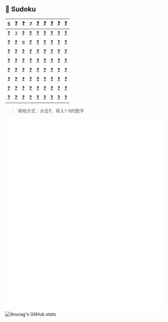 ## 🧩 Sudoku

| 5 | [❓](https://github.com/yunyinghua/yunyinghua/issues/new?title=sudoku%7Cset%7Cr1%7Cc2%7C) | [❓](https://github.com/yunyinghua/yunyinghua/issues/new?title=sudoku%7Cset%7Cr1%7Cc3%7C) | 7 | [❓](https://github.com/yunyinghua/yunyinghua/issues/new?title=sudoku%7Cset%7Cr1%7Cc5%7C) | [❓](https://github.com/yunyinghua/yunyinghua/issues/new?title=sudoku%7Cset%7Cr1%7Cc6%7C) | [❓](https://github.com/yunyinghua/yunyinghua/issues/new?title=sudoku%7Cset%7Cr1%7Cc7%7C) | [❓](https://github.com/yunyinghua/yunyinghua/issues/new?title=sudoku%7Cset%7Cr1%7Cc8%7C) | [❓](https://github.com/yunyinghua/yunyinghua/issues/new?title=sudoku%7Cset%7Cr1%7Cc9%7C) |
|---|---|---|---|---|---|---|---|---|  
| [❓](https://github.com/yunyinghua/yunyinghua/issues/new?title=sudoku%7Cset%7Cr2%7Cc1%7C) | 3 | [❓](https://github.com/yunyinghua/yunyinghua/issues/new?title=sudoku%7Cset%7Cr2%7Cc3%7C) | [❓](https://github.com/yunyinghua/yunyinghua/issues/new?title=sudoku%7Cset%7Cr2%7Cc4%7C) | [❓](https://github.com/yunyinghua/yunyinghua/issues/new?title=sudoku%7Cset%7Cr2%7Cc5%7C) | [❓](https://github.com/yunyinghua/yunyinghua/issues/new?title=sudoku%7Cset%7Cr2%7Cc6%7C) | [❓](https://github.com/yunyinghua/yunyinghua/issues/new?title=sudoku%7Cset%7Cr2%7Cc7%7C) | [❓](https://github.com/yunyinghua/yunyinghua/issues/new?title=sudoku%7Cset%7Cr2%7Cc8%7C) | [❓](https://github.com/yunyinghua/yunyinghua/issues/new?title=sudoku%7Cset%7Cr2%7Cc9%7C) |
| [❓](https://github.com/yunyinghua/yunyinghua/issues/new?title=sudoku%7Cset%7Cr3%7Cc1%7C) | [❓](https://github.com/yunyinghua/yunyinghua/issues/new?title=sudoku%7Cset%7Cr3%7Cc2%7C) | 8 | [❓](https://github.com/yunyinghua/yunyinghua/issues/new?title=sudoku%7Cset%7Cr3%7Cc4%7C) | [❓](https://github.com/yunyinghua/yunyinghua/issues/new?title=sudoku%7Cset%7Cr3%7Cc5%7C) | [❓](https://github.com/yunyinghua/yunyinghua/issues/new?title=sudoku%7Cset%7Cr3%7Cc6%7C) | [❓](https://github.com/yunyinghua/yunyinghua/issues/new?title=sudoku%7Cset%7Cr3%7Cc7%7C) | [❓](https://github.com/yunyinghua/yunyinghua/issues/new?title=sudoku%7Cset%7Cr3%7Cc8%7C) | [❓](https://github.com/yunyinghua/yunyinghua/issues/new?title=sudoku%7Cset%7Cr3%7Cc9%7C) |
| [❓](https://github.com/yunyinghua/yunyinghua/issues/new?title=sudoku%7Cset%7Cr4%7Cc1%7C) | [❓](https://github.com/yunyinghua/yunyinghua/issues/new?title=sudoku%7Cset%7Cr4%7Cc2%7C) | [❓](https://github.com/yunyinghua/yunyinghua/issues/new?title=sudoku%7Cset%7Cr4%7Cc3%7C) | [❓](https://github.com/yunyinghua/yunyinghua/issues/new?title=sudoku%7Cset%7Cr4%7Cc4%7C) | [❓](https://github.com/yunyinghua/yunyinghua/issues/new?title=sudoku%7Cset%7Cr4%7Cc5%7C) | [❓](https://github.com/yunyinghua/yunyinghua/issues/new?title=sudoku%7Cset%7Cr4%7Cc6%7C) | [❓](https://github.com/yunyinghua/yunyinghua/issues/new?title=sudoku%7Cset%7Cr4%7Cc7%7C) | [❓](https://github.com/yunyinghua/yunyinghua/issues/new?title=sudoku%7Cset%7Cr4%7Cc8%7C) | [❓](https://github.com/yunyinghua/yunyinghua/issues/new?title=sudoku%7Cset%7Cr4%7Cc9%7C) |
| [❓](https://github.com/yunyinghua/yunyinghua/issues/new?title=sudoku%7Cset%7Cr5%7Cc1%7C) | [❓](https://github.com/yunyinghua/yunyinghua/issues/new?title=sudoku%7Cset%7Cr5%7Cc2%7C) | [❓](https://github.com/yunyinghua/yunyinghua/issues/new?title=sudoku%7Cset%7Cr5%7Cc3%7C) | [❓](https://github.com/yunyinghua/yunyinghua/issues/new?title=sudoku%7Cset%7Cr5%7Cc4%7C) | [❓](https://github.com/yunyinghua/yunyinghua/issues/new?title=sudoku%7Cset%7Cr5%7Cc5%7C) | [❓](https://github.com/yunyinghua/yunyinghua/issues/new?title=sudoku%7Cset%7Cr5%7Cc6%7C) | [❓](https://github.com/yunyinghua/yunyinghua/issues/new?title=sudoku%7Cset%7Cr5%7Cc7%7C) | [❓](https://github.com/yunyinghua/yunyinghua/issues/new?title=sudoku%7Cset%7Cr5%7Cc8%7C) | [❓](https://github.com/yunyinghua/yunyinghua/issues/new?title=sudoku%7Cset%7Cr5%7Cc9%7C) |
| [❓](https://github.com/yunyinghua/yunyinghua/issues/new?title=sudoku%7Cset%7Cr6%7Cc1%7C) | [❓](https://github.com/yunyinghua/yunyinghua/issues/new?title=sudoku%7Cset%7Cr6%7Cc2%7C) | [❓](https://github.com/yunyinghua/yunyinghua/issues/new?title=sudoku%7Cset%7Cr6%7Cc3%7C) | [❓](https://github.com/yunyinghua/yunyinghua/issues/new?title=sudoku%7Cset%7Cr6%7Cc4%7C) | [❓](https://github.com/yunyinghua/yunyinghua/issues/new?title=sudoku%7Cset%7Cr6%7Cc5%7C) | [❓](https://github.com/yunyinghua/yunyinghua/issues/new?title=sudoku%7Cset%7Cr6%7Cc6%7C) | [❓](https://github.com/yunyinghua/yunyinghua/issues/new?title=sudoku%7Cset%7Cr6%7Cc7%7C) | [❓](https://github.com/yunyinghua/yunyinghua/issues/new?title=sudoku%7Cset%7Cr6%7Cc8%7C) | [❓](https://github.com/yunyinghua/yunyinghua/issues/new?title=sudoku%7Cset%7Cr6%7Cc9%7C) |
| [❓](https://github.com/yunyinghua/yunyinghua/issues/new?title=sudoku%7Cset%7Cr7%7Cc1%7C) | [❓](https://github.com/yunyinghua/yunyinghua/issues/new?title=sudoku%7Cset%7Cr7%7Cc2%7C) | [❓](https://github.com/yunyinghua/yunyinghua/issues/new?title=sudoku%7Cset%7Cr7%7Cc3%7C) | [❓](https://github.com/yunyinghua/yunyinghua/issues/new?title=sudoku%7Cset%7Cr7%7Cc4%7C) | [❓](https://github.com/yunyinghua/yunyinghua/issues/new?title=sudoku%7Cset%7Cr7%7Cc5%7C) | [❓](https://github.com/yunyinghua/yunyinghua/issues/new?title=sudoku%7Cset%7Cr7%7Cc6%7C) | [❓](https://github.com/yunyinghua/yunyinghua/issues/new?title=sudoku%7Cset%7Cr7%7Cc7%7C) | [❓](https://github.com/yunyinghua/yunyinghua/issues/new?title=sudoku%7Cset%7Cr7%7Cc8%7C) | [❓](https://github.com/yunyinghua/yunyinghua/issues/new?title=sudoku%7Cset%7Cr7%7Cc9%7C) |
| [❓](https://github.com/yunyinghua/yunyinghua/issues/new?title=sudoku%7Cset%7Cr8%7Cc1%7C) | [❓](https://github.com/yunyinghua/yunyinghua/issues/new?title=sudoku%7Cset%7Cr8%7Cc2%7C) | [❓](https://github.com/yunyinghua/yunyinghua/issues/new?title=sudoku%7Cset%7Cr8%7Cc3%7C) | [❓](https://github.com/yunyinghua/yunyinghua/issues/new?title=sudoku%7Cset%7Cr8%7Cc4%7C) | [❓](https://github.com/yunyinghua/yunyinghua/issues/new?title=sudoku%7Cset%7Cr8%7Cc5%7C) | [❓](https://github.com/yunyinghua/yunyinghua/issues/new?title=sudoku%7Cset%7Cr8%7Cc6%7C) | [❓](https://github.com/yunyinghua/yunyinghua/issues/new?title=sudoku%7Cset%7Cr8%7Cc7%7C) | [❓](https://github.com/yunyinghua/yunyinghua/issues/new?title=sudoku%7Cset%7Cr8%7Cc8%7C) | [❓](https://github.com/yunyinghua/yunyinghua/issues/new?title=sudoku%7Cset%7Cr8%7Cc9%7C) |
| [❓](https://github.com/yunyinghua/yunyinghua/issues/new?title=sudoku%7Cset%7Cr9%7Cc1%7C) | [❓](https://github.com/yunyinghua/yunyinghua/issues/new?title=sudoku%7Cset%7Cr9%7Cc2%7C) | [❓](https://github.com/yunyinghua/yunyinghua/issues/new?title=sudoku%7Cset%7Cr9%7Cc3%7C) | [❓](https://github.com/yunyinghua/yunyinghua/issues/new?title=sudoku%7Cset%7Cr9%7Cc4%7C) | [❓](https://github.com/yunyinghua/yunyinghua/issues/new?title=sudoku%7Cset%7Cr9%7Cc5%7C) | [❓](https://github.com/yunyinghua/yunyinghua/issues/new?title=sudoku%7Cset%7Cr9%7Cc6%7C) | [❓](https://github.com/yunyinghua/yunyinghua/issues/new?title=sudoku%7Cset%7Cr9%7Cc7%7C) | [❓](https://github.com/yunyinghua/yunyinghua/issues/new?title=sudoku%7Cset%7Cr9%7Cc8%7C) | [❓](https://github.com/yunyinghua/yunyinghua/issues/new?title=sudoku%7Cset%7Cr9%7Cc9%7C) |

 


> 填格方式：点击❓，填入1-9的数字

![Metrics](/github-metrics.svg)  
![Anurag's GitHub stats](https://github-readme-stats.vercel.app/api?username=yunyinghua&show_icons=true&theme=tokyonight)
